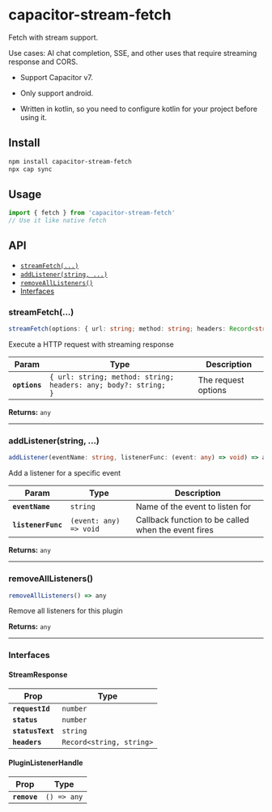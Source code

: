 # capacitor-stream-fetch

Fetch with stream support.

Use cases: AI chat completion, SSE, and other uses that require streaming response and CORS.

- Support Capacitor v7.

- Only support android.

- Written in kotlin, so you need to configure kotlin for your project before using it.

## Install

```bash
npm install capacitor-stream-fetch
npx cap sync
```

## Usage

```typescript
import { fetch } from 'capacitor-stream-fetch'
// Use it like native fetch
```

## API

<docgen-index>

* [`streamFetch(...)`](#streamfetch)
* [`addListener(string, ...)`](#addlistenerstring-)
* [`removeAllListeners()`](#removealllisteners)
* [Interfaces](#interfaces)

</docgen-index>

<docgen-api>
<!--Update the source file JSDoc comments and rerun docgen to update the docs below-->

### streamFetch(...)

```typescript
streamFetch(options: { url: string; method: string; headers: Record<string, string>; body?: string; }) => any
```

Execute a HTTP request with streaming response

| Param         | Type                                                                       | Description         |
| ------------- | -------------------------------------------------------------------------- | ------------------- |
| **`options`** | <code>{ url: string; method: string; headers: any; body?: string; }</code> | The request options |

**Returns:** <code>any</code>

--------------------


### addListener(string, ...)

```typescript
addListener(eventName: string, listenerFunc: (event: any) => void) => any
```

Add a listener for a specific event

| Param              | Type                                 | Description                                         |
| ------------------ | ------------------------------------ | --------------------------------------------------- |
| **`eventName`**    | <code>string</code>                  | Name of the event to listen for                     |
| **`listenerFunc`** | <code>(event: any) =&gt; void</code> | Callback function to be called when the event fires |

**Returns:** <code>any</code>

--------------------


### removeAllListeners()

```typescript
removeAllListeners() => any
```

Remove all listeners for this plugin

**Returns:** <code>any</code>

--------------------


### Interfaces


#### StreamResponse

| Prop             | Type                                      |
| ---------------- | ----------------------------------------- |
| **`requestId`**  | <code>number</code>                       |
| **`status`**     | <code>number</code>                       |
| **`statusText`** | <code>string</code>                       |
| **`headers`**    | <code>Record&lt;string, string&gt;</code> |


#### PluginListenerHandle

| Prop         | Type                      |
| ------------ | ------------------------- |
| **`remove`** | <code>() =&gt; any</code> |

</docgen-api>
